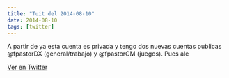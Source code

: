 ```yaml
---
title: "Tuit del 2014-08-10"
date: 2014-08-10
tags: [twitter]
---
```


A partir de ya esta cuenta es privada y tengo dos nuevas cuentas publicas @fpastorDX (general/trabajo) y @fpastorGM (juegos). Pues ale



[Ver en Twitter](https://twitter.com/i/web/status/498542583946444802)
